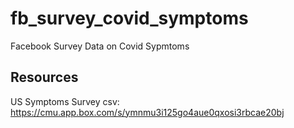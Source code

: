 # fb_survey_covid_symptoms
Facebook Survey Data on Covid Sypmtoms

## Resources
US Symptoms Survey csv:
https://cmu.app.box.com/s/ymnmu3i125go4aue0qxosi3rbcae20bj
